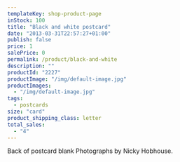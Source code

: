 ```yaml
---
templateKey: shop-product-page
inStock: 100
title: "Black and white postcard"
date: "2013-03-31T22:57:27+01:00"
publish: false
price: 1
salePrice: 0
permalink: /product/black-and-white
description: ""
productId: "2227"
productImage: "/img/default-image.jpg"
productImages:
  - "/img/default-image.jpg"
tags:
  - postcards
size: "card"
product_shipping_class: letter
total_sales:
  - "4"
---
```


Back of postcard blank Photographs by Nicky Hobhouse.
